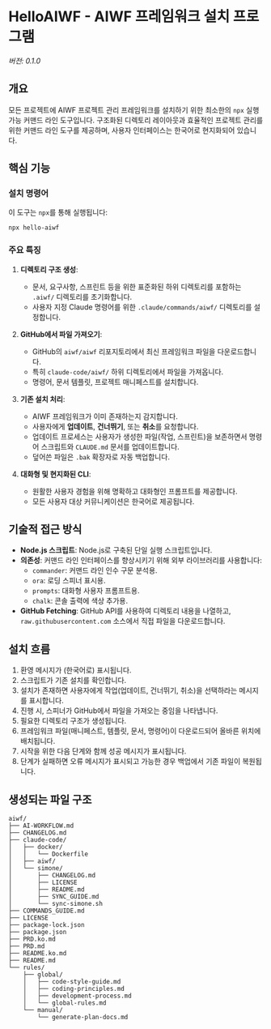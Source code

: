 # HelloAIWF - AIWF 프레임워크 설치 프로그램

_버전: 0.1.0_

## 개요

모든 프로젝트에 AIWF 프로젝트 관리 프레임워크를 설치하기 위한 최소한의 `npx` 실행 가능 커맨드 라인 도구입니다. 구조화된 디렉토리 레이아웃과 효율적인 프로젝트 관리를 위한 커맨드 라인 도구를 제공하며, 사용자 인터페이스는 한국어로 현지화되어 있습니다.

## 핵심 기능

### 설치 명령어

이 도구는 `npx`를 통해 실행됩니다:

```bash
npx hello-aiwf
```

### 주요 특징

1.  **디렉토리 구조 생성**:

    - 문서, 요구사항, 스프린트 등을 위한 표준화된 하위 디렉토리를 포함하는 `.aiwf/` 디렉토리를 초기화합니다.
    - 사용자 지정 Claude 명령어를 위한 `.claude/commands/aiwf/` 디렉토리를 설정합니다.

2.  **GitHub에서 파일 가져오기**:

    - GitHub의 `aiwf/aiwf` 리포지토리에서 최신 프레임워크 파일을 다운로드합니다.
    - 특히 `claude-code/aiwf/` 하위 디렉토리에서 파일을 가져옵니다.
    - 명령어, 문서 템플릿, 프로젝트 매니페스트를 설치합니다.

3.  **기존 설치 처리**:

    - AIWF 프레임워크가 이미 존재하는지 감지합니다.
    - 사용자에게 **업데이트**, **건너뛰기**, 또는 **취소**를 요청합니다.
    - 업데이트 프로세스는 사용자가 생성한 파일(작업, 스프린트)을 보존하면서 명령어 스크립트와 `CLAUDE.md` 문서를 업데이트합니다.
    - 덮어쓴 파일은 `.bak` 확장자로 자동 백업합니다.

4.  **대화형 및 현지화된 CLI**:
    - 원활한 사용자 경험을 위해 명확하고 대화형인 프롬프트를 제공합니다.
    - 모든 사용자 대상 커뮤니케이션은 한국어로 제공됩니다.

## 기술적 접근 방식

- **Node.js 스크립트**: Node.js로 구축된 단일 실행 스크립트입니다.
- **의존성**: 커맨드 라인 인터페이스를 향상시키기 위해 외부 라이브러리를 사용합니다:
  - `commander`: 커맨드 라인 인수 구문 분석용.
  - `ora`: 로딩 스피너 표시용.
  - `prompts`: 대화형 사용자 프롬프트용.
  - `chalk`: 콘솔 출력에 색상 추가용.
- **GitHub Fetching**: GitHub API를 사용하여 디렉토리 내용을 나열하고, `raw.githubusercontent.com` 소스에서 직접 파일을 다운로드합니다.

## 설치 흐름

1.  환영 메시지가 (한국어로) 표시됩니다.
2.  스크립트가 기존 설치를 확인합니다.
3.  설치가 존재하면 사용자에게 작업(업데이트, 건너뛰기, 취소)을 선택하라는 메시지를 표시합니다.
4.  진행 시, 스피너가 GitHub에서 파일을 가져오는 중임을 나타냅니다.
5.  필요한 디렉토리 구조가 생성됩니다.
6.  프레임워크 파일(매니페스트, 템플릿, 문서, 명령어)이 다운로드되어 올바른 위치에 배치됩니다.
7.  시작을 위한 다음 단계와 함께 성공 메시지가 표시됩니다.
8.  단계가 실패하면 오류 메시지가 표시되고 가능한 경우 백업에서 기존 파일이 복원됩니다.

## 생성되는 파일 구조

```
aiwf/
├── AI-WORKFLOW.md
├── CHANGELOG.md
├── claude-code/
│   ├── docker/
│   │   └── Dockerfile
│   ├── aiwf/
│   └── simone/
│       ├── CHANGELOG.md
│       ├── LICENSE
│       ├── README.md
│       ├── SYNC_GUIDE.md
│       └── sync-simone.sh
├── COMMANDS_GUIDE.md
├── LICENSE
├── package-lock.json
├── package.json
├── PRD.ko.md
├── PRD.md
├── README.ko.md
├── README.md
└── rules/
    ├── global/
    │   ├── code-style-guide.md
    │   ├── coding-principles.md
    │   ├── development-process.md
    │   └── global-rules.md
    └── manual/
        └── generate-plan-docs.md
```

